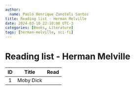 ```yaml
---
author:
  name: Paulo Henrique Zanoteli Santos
title: Reading list - Herman Melville
date: 2024-03-10 22:10:00 UTC-3
categories: [Books, Literature]
tags: [herman-melville, sci-fi]
---
```


# Reading list - Herman Melville

| ID  | Title     | Read |
|:---:| --------- |:----:|
| 1   | Moby Dick |      |
